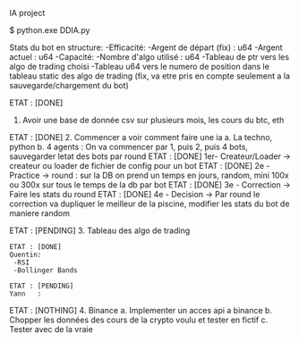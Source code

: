 IA project

$ python.exe DDIA.py


Stats du bot en structure:
    -Efficacité:
    -Argent de départ (fix) : u64
    -Argent actuel : u64
    -Capacité:
                -Nombre d'algo utilisé : u64
                -Tableau de ptr vers les algo de trading choisi
                -Tableau u64 vers le numero de position dans le tableau static des algo de trading (fix, va etre pris en compte seulement a la sauvegarde/chargement du bot)


ETAT : [DONE]
1. Avoir une base de donnée csv sur plusieurs mois, les cours du btc, eth

ETAT : [DONE]
2. Commencer a voir comment faire une ia
    a. La techno, python
    b. 4 agents :
        On va commencer par 1, puis 2, puis 4 bots, sauvegarder letat des bots par round
            ETAT : [DONE]
            1er- Createur/Loader -> createur ou loader de fichier de config pour un bot
            ETAT : [DONE]
            2e - Practice        -> round : sur la DB on prend un temps en jours, random, mini 100x ou 300x sur tous le temps de la db par bot
            ETAT : [DONE]
            3e - Correction      -> Faire les stats du round
            ETAT : [DONE]
            4e - Decision        -> Par round le correction va dupliquer le meilleur de la piscine, modifier les stats du bot de maniere random


ETAT : [PENDING]
3. Tableau des algo de trading 

    ETAT : [DONE]
    Quentin:
     -RSI
     -Bollinger Bands

    ETAT : [PENDING]
    Yann   :


ETAT : [NOTHING]
4. Binance
    a. Implementer un acces api a binance
    b. Chopper les données des cours de la crypto voulu et tester en fictif
    c. Tester avec de la vraie


